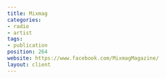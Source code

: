 ```yaml
---
title: Mixmag
categories:
- radio
- artist
tags:
- publication
position: 264
website: https://www.facebook.com/MixmagMagazine/
layout: client
---
```


